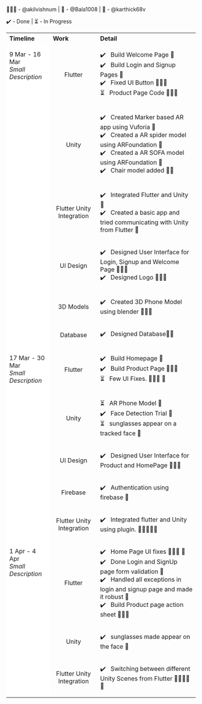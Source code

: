 🧘🏽‍♂️ - @akilvishnum   | 👻 - @Bala1008 | 🎯 - @karthick68v

✔️ - Done | ⏳ - In Progress
<table>
<th align = "left"> Timeline</th> 
<th align = "left"> Work </th>
<th align = "left"> Detail </th>
<tr>
<td rowspan = "6" style = "background-color: white; vertical-align: top"> <p> 9 Mar - 16 Mar<br> <i>Small Description </i> </p> </td>
<td align = "center" > <p> Flutter </p> </td>
<td> <p> 
	✔️ &nbsp; Build Welcome Page 👻 <br>
	✔️ &nbsp; Build Login and Signup Pages 👻 <br> 
        ✔️ &nbsp; Fixed UI Button 🧘🏽‍♂️ <br> 
        ⏳ &nbsp; Product Page Code 🧘🏽‍♂️
	</p>
</td>
</tr>
<tr>
<td align = "center" > <p> Unity </p> </td>
<td> <p> 
	✔️ &nbsp; Created Marker based AR app using Vuforia 🎯 <br> 
        ✔️ &nbsp; Created a AR spider model using ARFoundation 🎯 <br> 
	✔️ &nbsp; Created a AR SOFA model using ARFoundation 🎯 <br> 
	✔️ &nbsp; Chair model added 🎯👻 <br>
	</p>
</td>
</tr>
<tr>
<td align = "center" > <p> Flutter Unity Integration</p> </td>
<td> <p> 
	✔️ &nbsp; Integrated Flutter and Unity 👻 <br> 
	✔️ &nbsp; Created a basic app and tried communicating with Unity from Flutter 👻 <br> 
	</p>
</td>
</tr>
<tr>
<td align = "center" > <p> UI Design </p> </td>
<td> <p> 
	✔️ &nbsp; Designed User Interface for Login, Signup and Welcome Page 🧘🏽‍♂️ <br> 
        ✔️ &nbsp; Designed Logo  🧘🏽‍♂️ <br> 
	</p>
</td>
</tr>
<tr>
<td align = "center" > <p> 3D Models </p> </td>
<td> <p> 
	✔️ &nbsp; Created 3D Phone Model using blender 🧘🏽‍♂️
	</p>
</td>
</tr>
<tr>
<td align = "center" > <p> Database </p> </td>
<td> <p> 
	✔️ &nbsp; Designed Database👻🎯  
	</p>
</td>
</tr>
<tr>
<td rowspan = "5" style = "background-color: white; vertical-align: top"> <p> 17 Mar - 30 Mar <br> <i> Small Description </i> </p> </td>
<td align = "center" > <p> Flutter </p> </td>
<td> <p> 
	✔️ &nbsp; Build Homepage 👻 <br> 
        ✔️ &nbsp; Build Product Page 🧘🏽‍♂️ <br> 
        ⏳ &nbsp; Few UI Fixes. 🧘🏽‍♂️ 👻
	</p>
</td>
</tr>
<tr>
<td align = "center" > <p> Unity </p> </td>
<td> <p> 
	⏳ &nbsp; AR Phone Model 🎯 <br>
	✔️ &nbsp; Face Detection Trial 🎯 <br>
	⏳ &nbsp; sunglasses appear on a tracked face 🎯 <br>
     </p>
</td>
</tr>
<tr>
<td align = "center" > <p> UI Design </p> </td>
<td> <p> 
	✔️ &nbsp; Designed User Interface for Product and HomePage 🧘🏽‍♂️ <br> 
	</p>
</td>
</tr>
<tr>
<td align = "center" > <p> Firebase </p> </td>
<td> <p> 
	✔️ &nbsp; Authentication using firebase 👻 <br> 
	</p>
</td>
</tr>
<tr>
<td align = "center" > <p> Flutter Unity Integration </p> </td>
<td> <p> 
	✔️ &nbsp; Integrated flutter and Unity using plugin.  🧘🏽‍♂️👻🎯  
	</p>
</td>
<!-- <new row>-->
</tr>
<td rowspan = "3" style = "background-color: white; vertical-align: top"> <p> 1 Apr - 4 Apr <br> <i> Small Description </i> </p> </td>
<td align = "center" > <p> Flutter </p> </td>
<td> <p> 
	✔️ &nbsp; Home Page UI fixes 🧘🏽‍♂️ 👻 <br> 
	✔️ &nbsp; Done Login and SignUp page form validation 👻 <br> 
	✔️ &nbsp; Handled all exceptions in login and signup page and made it robust 👻 <br> 
	✔️ &nbsp; Build Product page action sheet 🧘🏽‍♂️ <br> 
	</p>
</td>
</tr>
<tr>
<td align = "center" > <p> Unity </p> </td>
<td> <p> 
	✔️ &nbsp; sunglasses made appear on the face 🎯 <br>
     </p>
</td>
</tr>
<!--<tr>
<td align = "center" > <p> Firebase </p> </td>
<td> <p> 
	✔️ &nbsp; Authentication using firebase 👻 <br> 
	</p>
</td>
</tr> -->
<tr>
<td align = "center" > <p> Flutter Unity Integration </p> </td>
<td> <p> 
	✔️ &nbsp; Switching between different Unity Scenes from Flutter 🧘🏽‍♂️👻🎯  
	</p>
</td>
</tr>
</table>

